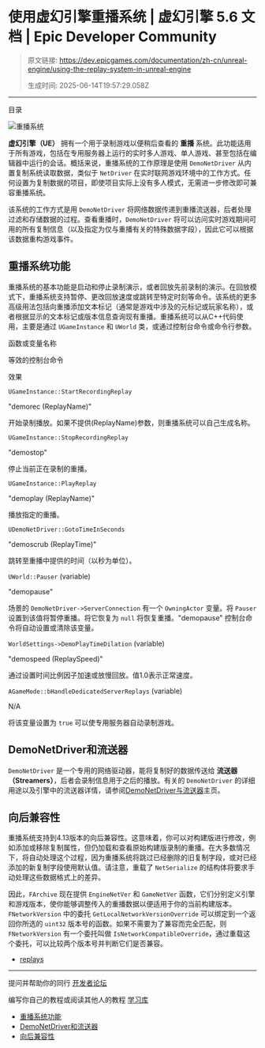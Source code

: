 # 使用虚幻引擎重播系统 | 虚幻引擎 5.6 文档 | Epic Developer Community

> 原文链接: https://dev.epicgames.com/documentation/zh-cn/unreal-engine/using-the-replay-system-in-unreal-engine
> 
> 生成时间: 2025-06-14T19:57:29.058Z

---

目录

![重播系统](https://dev.epicgames.com/community/api/documentation/image/f0edbd0b-2e67-4c8c-8c27-a7262102f731?resizing_type=fill&width=1920&height=335)

**虚幻引擎（UE）** 拥有一个用于录制游戏以便稍后查看的 **重播** 系统。此功能适用于所有游戏，包括在专用服务器上运行的实时多人游戏、单人游戏、甚至包括在编辑器中运行的会话。概括来说，重播系统的工作原理是使用 `DemoNetDriver` 从内置复制系统读取数据，类似于 `NetDriver` 在实时联网游戏环境中的工作方式。任何设置为复制数据的项目，即使项目实际上没有多人模式，无需进一步修改即可兼容重播系统。

该系统的工作方式是用 `DemoNetDriver` 将网络数据传递到重播流送器，后者处理过滤和存储数据的过程。查看重播时，`DemoNetDriver` 将可以访问实时游戏期间可用的所有复制信息（以及指定为仅与重播有关的特殊数据字段），因此它可以根据该数据重构游戏事件。

## 重播系统功能

重播系统的基本功能是启动和停止录制演示，或者回放先前录制的演示。在回放模式下，重播系统支持暂停、更改回放速度或跳转至特定时刻等命令。该系统的更多高级用法包括向重播添加文本标记（通常是游戏中涉及的元标记或玩家名称），或者根据显示的文本标记或版本信息查询现有重播。重播系统可以从C++代码使用，主要是通过 `UGameInstance` 和 `UWorld` 类，或通过控制台命令或命令行参数。

函数或变量名称

等效的控制台命令

效果

`UGameInstance::StartRecordingReplay`

"demorec (ReplayName)"

开始录制播放。如果不提供(ReplayName)参数，则重播系统可以自己生成名称。

`UGameInstance::StopRecordingReplay`

"demostop"

停止当前正在录制的重播。

`UGameInstance::PlayReplay`

"demoplay (ReplayName)"

播放指定的重播。

`UDemoNetDriver::GotoTimeInSeconds`

"demoscrub (ReplayTime)"

跳转至重播中提供的时间（以秒为单位）。

`UWorld::Pauser` (variable)

"demopause"

场景的 `DemoNetDriver->ServerConnection` 有一个 `OwningActor` 变量。将 `Pauser` 设置到该值将暂停重播。将它恢复为 `null` 将恢复重播。"demopause" 控制台命令将自动设置或清除该变量。

`WorldSettings->DemoPlayTimeDilation` (variable)

"demospeed (ReplaySpeed)"

通过设置时间比例因子加速或放慢回放。值1.0表示正常速度。

`AGameMode::bHandleDedicatedServerReplays` (variable)

N/A

将该变量设置为 `true` 可以使专用服务器自动录制游戏。

## DemoNetDriver和流送器

`DemoNetDriver` 是一个专用的网络驱动器，能将复制好的数据传送给 **流送器（Streamers）**，后者会录制信息用于之后的播放。有关的 `DemoNetDriver` 的详细用途以及引擎中的流送器详情，请参阅[DemoNetDriver与流送器](/documentation/zh-cn/unreal-engine/demonetdriver-and-streamers-in-unreal-engine)主页。

## 向后兼容性

重播系统支持到4.13版本的向后兼容性。这意味着，你可以对构建版进行修改，例如添加或移除复制属性，但仍加载和查看原始构建版录制的重播。在大多数情况下，将自动处理这个过程，因为重播系统将跳过已经删除的旧复制字段，或对已经添加的新复制字段使用默认值。请注意，重载了 `NetSerialize` 的结构体将要求手动处理这些数据格式上的差异。

因此，`FArchive` 现在提供 `EngineNetVer` 和 `GameNetVer` 函数，它们分别定义引擎和游戏版本，使你能够调整传入的重播数据以便适用于你的当前构建版本。`FNetworkVersion` 中的委托 `GetLocalNetworkVersionOverride` 可以绑定到一个返回你所选的 `uint32` 版本号的函数。如果不需要为了兼容而完全匹配，则 `FNetworkVersion` 有一个委托叫做 `IsNetworkCompatibleOverride`，通过重载这个委托，可以比较两个版本号并判断它们是否兼容。

-   [replays](https://dev.epicgames.com/community/search?query=replays)

* * *

提问并帮助你的同行 [开发者论坛](https://forums.unrealengine.com/categories?tag=unreal-engine)

编写你自己的教程或阅读其他人的教程 [学习库](https://dev.epicgames.com/community/unreal-engine/learning)

-   [重播系统功能](/documentation/zh-cn/unreal-engine/using-the-replay-system-in-unreal-engine#%E9%87%8D%E6%92%AD%E7%B3%BB%E7%BB%9F%E5%8A%9F%E8%83%BD)
-   [DemoNetDriver和流送器](/documentation/zh-cn/unreal-engine/using-the-replay-system-in-unreal-engine#demonetdriver%E5%92%8C%E6%B5%81%E9%80%81%E5%99%A8)
-   [向后兼容性](/documentation/zh-cn/unreal-engine/using-the-replay-system-in-unreal-engine#%E5%90%91%E5%90%8E%E5%85%BC%E5%AE%B9%E6%80%A7)